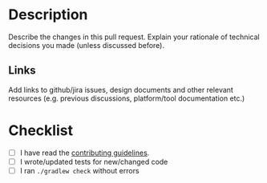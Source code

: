 # Description 
Describe the changes in this pull request.
Explain your rationale of technical decisions you made (unless discussed before).

## Links
Add links to github/jira issues, design documents and other relevant resources (e.g. previous discussions, platform/tool documentation etc.)

# Checklist
- [ ] I have read the [contributing guidelines](../CONTRIBUTING.md).
- [ ] I wrote/updated tests for new/changed code
- [ ] I ran `./gradlew check` without errors
